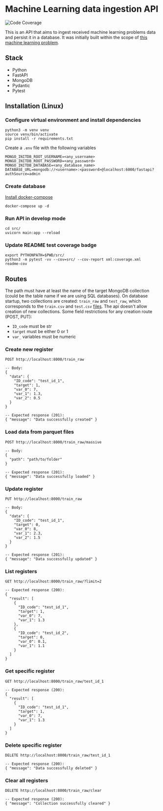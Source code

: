# Machine Learning data ingestion API

![Code Coverage](https://img.shields.io/badge/Coverage-99%25-brightgreen.svg)

This is an API that aims to ingest received machine learning problems data and persist it in a database. It was initially built within the scope of [this machine learning problem](https://www.kaggle.com/competitions/santander-customer-transaction-prediction/overview). 

## Stack
- Python
- FastAPI
- MongoDB
- Pydantic
- Pytest

## Installation (Linux)
### Configure virtual environment and install dependencies
```
python3 -m venv venv
source venv/bin/activate
pip install -r requirements.txt
```
Create a `.env` file with the following variables
```
MONGO_INITDB_ROOT_USERNAME=<any_username>
MONGO_INITDB_ROOT_PASSWORD=<any_password>
MONGO_INITDB_DATABASE=<any_database_name>
DATABASE_URL=mongodb://<username>:<password>@localhost:6000/fastapi?authSource=admin
```

### Create database
[Install docker-compose](https://www.digitalocean.com/community/tutorials/how-to-install-and-use-docker-compose-on-ubuntu-20-04)
```
docker-compose up -d
```

### Run API in develop mode
```
cd src/
uvicorn main:app --reload
```

### Update README test coverage badge
```
export PYTHONPATH=$PWD/src/
python3 -m pytest -vv --cov=src/ --cov-report xml:coverage.xml
readme-cov
```
## Routes
The path must have at least the name of the target MongoDB collection (could be the table name if we are using SQL databases). On database startup, two collections are created: `train_raw` and `test_raw`, which corresponds to the `train.csv` and `test.csv` [files](https://www.kaggle.com/competitions/santander-customer-transaction-prediction/data). The api doesn't allow creation of new collections.
Some field restrictions for any creation route (POST, PUT):
- `ID_code` must be str
- `target` must be either 0 or 1
- `var_` variables must be numeric

### Create new register
```
POST http://localhost:8000/train_raw

-- Body:
{
  "data": {
    "ID_code": "test_id_1",
    "target": 1,
    "var_0": 7, 
    "var_1": 1.3,
    "var_2": 0.5
  }
}

-- Expected response (201):
{ "message": "Data successfully created" }
```

### Load data from parquet files
```
POST http://localhost:8000/train_raw/massive

-- Body:
{
  "path": "path/to/folder"
}

-- Expected response (201):
{ "message": "Data successfully loaded" }
```

### Update register
```
PUT http://localhost:8000/train_raw

-- Body:
{
  "data": {
    "ID_code": "test_id_1",
    "target": 0,
    "var_0": 8, 
    "var_1": 2.3,
    "var_2": 1.5
  }
}

-- Expected response (201):
{ "message": "Data successfully updated" }
```

### List registers
```
GET http://localhost:8000/train_raw/?limit=2

-- Expected response (200):
{
  "result": [
    {
      "ID_code": "test_id_1",
      "target": 1,
      "var_0": 7, 
      "var_1": 1.3
    },
    {
      "ID_code": "test_id_2",
      "target": 0,
      "var_0": 0.1, 
      "var_1": 1.1
    }
  ]
}
```

### Get specific register
```
GET http://localhost:8000/train_raw/test_id_1

-- Expected response (200):
{
  "result": [
    {
      "ID_code": "test_id_1",
      "target": 1,
      "var_0": 7, 
      "var_1": 1.3
    }
  ]
}
```

### Delete specific register
```
DELETE http://localhost:8000/train_raw/test_id_1

-- Expected response (200):
{ "message": "Data successfully deleted" }
```

### Clear all registers
```
DELETE http://localhost:8000/train_raw/clear

-- Expected response (200):
{ "message": "Collection successfully cleared" }
```
